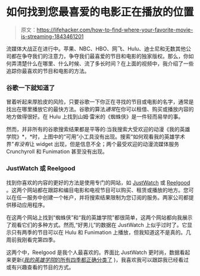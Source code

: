 # 如何找到您最喜爱的电影正在播放的位置

> 原文：<https://lifehacker.com/how-to-find-where-your-favorite-movie-is-streaming-1843461201>

流媒体大战正在进行中。苹果、NBC、HBO、网飞、Hulu、迪士尼和无数其他公司都在争夺我们的注意力，争夺我们最喜爱的节目和电影的独家版权。那么，你如何弄清楚什么在哪里、什么时候、流了多长时间？在上面的视频中，我介绍了一些追踪你最喜欢的节目和电影的方法。

### 谷歌一下就知道了

冒着听起来厚脸皮的风险，只要谷歌一下你正在寻找的节目或电影的名字，通常是找出在哪里播放它的最快方法。谷歌的算法*通常*在你可以租借、购买或播放内容的地方做得很好。在 Hulu 上找到山姆·雷米的《蜘蛛侠》是一件轻而易举的事。

然而，并非所有的谷歌搜索结果都是平等的:当我搜索大受欢迎的动漫《我的英雄学院》*，*时，上图中的“可用”小工具没有出现。搜索“如何观看我的英雄学术界”*有没有*让 widget 出现，但是信息不全；两个最受欢迎的动漫流媒体服务 Crunchyroll 和 Funimation 甚至没有出现。

### JustWatch 或 Reelgood

找到你喜欢的内容的更好的方法是使用专门的网站，如 [JustWatch](https://www.justwatch.com/us) 或 [Reelgood](https://reelgood.com/) 。这两个网站都在跟踪和编目电影和电视节目可以购买、租赁或播放的地方。您可以在任一服务中创建一个帐户，并将搜索结果限制为您订阅的服务。两家公司都提供移动应用程序。

在这两个网站上找到“蜘蛛侠”和“我的英雄学院”都很简单，这两个网站都向我展示了观看它们的多种方式。然而,“好男儿”的数据在 JustWatch 上似乎过时了。它显示只有两季的节目可以在 Hulu 和 Funimation 上播放，但我知道这不是真的。几周前我刚看完第四季。

这两个中，Reelgood 是我个人最喜欢的。界面比 JustWatch 更时尚，数据看起来更新([*我的英雄学院*的所有四季都正确分类了](https://reelgood.com/show/my-hero-academia-2016) )，我喜欢我可以跟踪我已经看过或有兴趣查看的节目的方式。